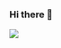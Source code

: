 ### Hi there 👋

<img src="https://img.shields.io/badge/instagram-E4405F?style=for-the-badge&logo=instagram&logoColor=white">


